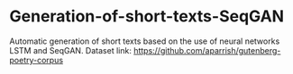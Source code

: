 # Generation-of-short-texts-SeqGAN
Automatic generation of short texts based on the use of neural networks LSTM and SeqGAN.
Dataset link: https://github.com/aparrish/gutenberg-poetry-corpus
